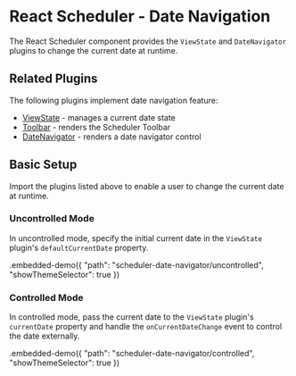 # React Scheduler - Date Navigation

The React Scheduler component provides the `ViewState` and `DateNavigator` plugins to change the current date at runtime.

## Related Plugins

The following plugins implement date navigation feature:

- [ViewState](../reference/view-state.md) - manages a current date state
- [Toolbar](../reference/toolbar.md) - renders the Scheduler Toolbar
- [DateNavigator](../reference/date-navigator.md) - renders a date navigator control

## Basic Setup

Import the plugins listed above to enable a user to change the current date at runtime.

### Uncontrolled Mode

In uncontrolled mode, specify the initial current date in the `ViewState` plugin's `defaultCurrentDate` property.

.embedded-demo({ "path": "scheduler-date-navigator/uncontrolled", "showThemeSelector": true })

### Controlled Mode

In controlled mode, pass the current date to the `ViewState` plugin's `currentDate` property and handle the `onCurrentDateChange` event to control the date externally.

.embedded-demo({ "path": "scheduler-date-navigator/controlled", "showThemeSelector": true })
